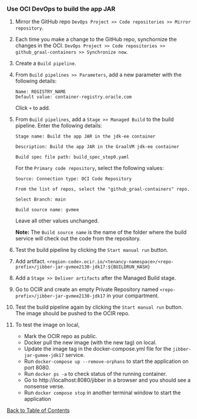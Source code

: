 ### Use OCI DevOps to build the app JAR

1. Mirror the GitHub repo `DevOps Project >> Code repositories >> Mirror repository`.

2. Each time you make a change to the GitHub repo, synchornize the changes in the OCI. `DevOps Project >> Code repositories >> github_graal-containers >> Synchronize now`.

3. Create a `Build pipeline`.

4. From `Build pipelines >> Parameters`, add a new parameter with the following details:
    ```
    Name: REGISTRY_NAME
    Default value: container-registry.oracle.com
    ```
    Click `+` to add.

5. From `Build pipelines`, add a `Stage >> Managed Build` to the build pipeline. Enter the following details:
    ```
    Stage name: Build the app JAR in the jdk-ee container

    Description: Build the app JAR in the GraalVM jdk-ee container

    Build spec file path: build_spec_step0.yaml
    ```
    For the `Primary code repository`, select the following values:
    ```
    Source: Connection type: OCI Code Repository
    
    From the list of repos, select the "github_graal-containers" repo.

    Select Branch: main

    Build source name: gvmee
    ```
    Leave all other values unchanged.

    **Note:** The `Build source name` is the name of the folder where the build service will check out the code from the repository.


6. Test the build pipeline by clicking the `Start manual run` button.

7. Add artifact. `<region-code>.ocir.io/<tenancy-namespace>/<repo-prefix>/jibber-jar-gvmee2130-jdk17:${BUILDRUN_HASH}`

8. Add a `Stage >> Deliver artifacts` after the Managed Build stage.

9. Go to OCIR and create an empty Private Repository named `<repo-prefix>/jibber-jar-gvmee2130-jdk17` in your compartment.

10. Test the build pipeline again by clicking the `Start manual run` button. The image should be pushed to the OCIR repo. 

11. To test the image on local, 
    - Mark the OCIR repo as public. 
    - Docker pull the new image (with the new tag) on local. 
    - Update the image tag in the docker-compose.yml file for the `jibber-jar-gvmee-jdk17` service. 
    - Run `docker-compose up --remove-orphans` to start the application on port 8080.
    - Run `docker ps -a` to check status of the running container.
    - Go to http://localhost:8080/jibber in a browser and you should see a nonsense verse.
    - Run `docker compose stop` in another terminal window to start the application

[Back to Table of Contents](../README.md#table-of-contents)